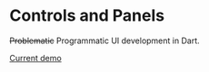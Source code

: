 Controls and Panels
===================

~~Problematic~~ Programmatic UI development in Dart.

[Current demo](http://robsix.github.io/controls_and_panels/)
